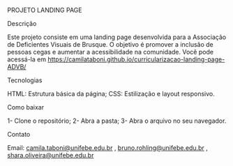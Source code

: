 PROJETO LANDING PAGE


Descrição

Este projeto consiste em uma landing page desenvolvida para a Associação de Deficientes Visuais de Brusque. O objetivo é promover a inclusão de pessoas cegas e aumentar a acessibilidade na comunidade.
Você pode acessá-la em https://camilataboni.github.io/curricularizacao-landing-page-ADVB/

Tecnologias

HTML: Estrutura básica da página;
CSS: Estilização e layout responsivo.


Como baixar

1- Clone o repositório; 
2- Abra a pasta;
3- Abra o arquivo no seu navegador.


Contato

Email: camila.taboni@unifebe.edu.br , bruno.rohling@unifebe.edu.br , shara.oliveira@unifebe.edu.br
